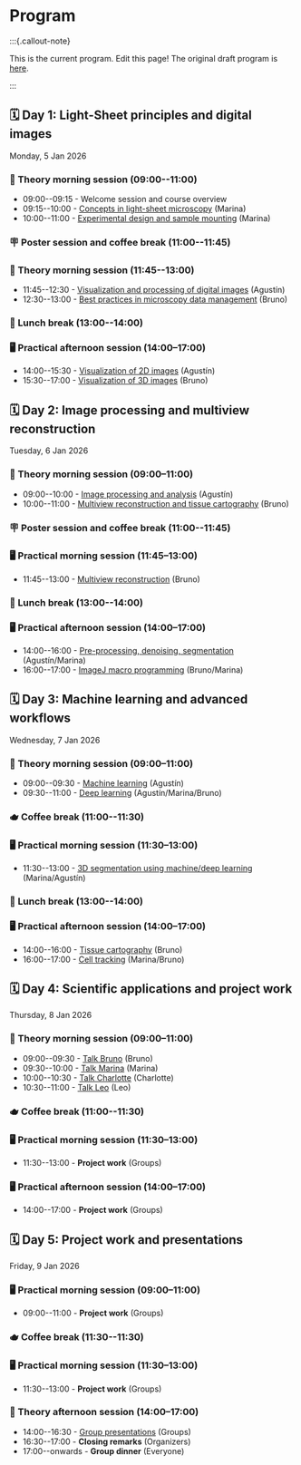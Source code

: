 # Program


:::{.callout-note}

This is the current program. Edit this page! The original draft program is [here](internal/draft_program.md).

:::


## 🗓️ Day 1: Light-Sheet principles and digital images

Monday, 5 Jan 2026

### 🧠 Theory morning session (09:00--11:00)

- 09:00--09:15 - Welcome session and course overview
- 09:15--10:00 - [Concepts in light-sheet microscopy](talks/talk_lightsheet_concepts.md) (Marina)
- 10:00--11:00 - [Experimental design and sample mounting](talks/talk_experimental_design.md) (Marina)

### 🪧 Poster session and coffee break (11:00--11:45)

### 🧠 Theory morning session (11:45--13:00)

- 11:45--12:30 - [Visualization and processing of digital images](talks/talk_digital_images.md) (Agustín)
- 12:30--13:00 - [Best practices in microscopy data management](talks/talk_data_management.md) (Bruno)

### 🥗 Lunch break (13:00--14:00)

### 🖥️ Practical afternoon session (14:00–17:00)

- 14:00--15:30 - [Visualization of 2D images](practicals/practical_2d_visualization.md) (Agustín)
- 15:30--17:00 - [Visualization of 3D images](practicals/practical_3d_visualization.md) (Bruno)

## 🗓️ Day 2: Image processing and multiview reconstruction

Tuesday, 6 Jan 2026

### 🧠 Theory morning session (09:00–11:00)

- 09:00--10:00 - [Image processing and analysis](talks/talk_image_processing.md) (Agustín)
- 10:00--11:00 - [Multiview reconstruction and tissue cartography](talks/talk_multiview_cartography.md) (Bruno)

### 🪧 Poster session and coffee break (11:00--11:45)

### 🖥️ Practical morning session (11:45–13:00)

<!--TODO: Proposal to have only multiview before lunch-->

- 11:45--13:00 - [Multiview reconstruction](practicals/practical_multiview_reconstruction.md) (Bruno)

### 🥗 Lunch break (13:00--14:00)

### 🖥️ Practical afternoon session (14:00–17:00)

<!--TODO: Proposal of image analysis the entire afternoon-->

- 14:00--16:00 - [Pre-processing, denoising, segmentation](practicals/practical_image_processing.md) (Agustín/Marina)
- 16:00--17:00 - [ImageJ macro programming](practicals/practical_imagej_macros.md) (Bruno/Marina)

## 🗓️ Day 3: Machine learning and advanced workflows

Wednesday, 7 Jan 2026

### 🧠 Theory morning session (09:00–11:00)

<!--TODO: Subdivide these talks into tools?-->

- 09:00--09:30 - [Machine learning](talks/talk_machine_learning.md) (Agustín)
- 09:30--11:00 - [Deep learning](talks/talk_deep_learning.md) (Agustín/Marina/Bruno)

### 🫖 Coffee break (11:00--11:30)

### 🖥️ Practical morning session (11:30–13:00)

- 11:30--13:00 - [3D segmentation using machine/deep learning](practicals/practical_3d_segmentation.md) (Marina/Agustín)

### 🥗 Lunch break (13:00--14:00)

### 🖥️ Practical afternoon session (14:00–17:00)

<!--TODO: Revise the slots-->

- 14:00--16:00 - [Tissue cartography](practicals/practical_tissue_cartography.md) (Bruno)
- 16:00--17:00 - [Cell tracking](practicals/practical_cell_tracking.md) (Marina/Bruno)

## 🗓️ Day 4: Scientific applications and project work

Thursday, 8 Jan 2026

### 🧠 Theory morning session (09:00–11:00)

- 09:00--09:30 - [Talk Bruno](talks/talk_bruno.md) (Bruno)
- 09:30--10:00 - [Talk Marina](talks/talk_marina.md) (Marina)
- 10:00--10:30 - [Talk Charlotte](talks/talk_charlotte.md) (Charlotte)
- 10:30--11:00 - [Talk Leo](talks/talk_leo.md) (Leo)

### 🫖 Coffee break (11:00--11:30)

### 🖥️ Practical morning session (11:30–13:00)

- 11:30--13:00 - **Project work** (Groups)

### 🖥️ Practical afternoon session (14:00–17:00)

- 14:00--17:00 - **Project work** (Groups)

## 🗓️ Day 5: Project work and presentations

Friday, 9 Jan 2026

### 🖥️ Practical morning session (09:00–11:00)

- 09:00--11:00 - **Project work** (Groups)

### 🫖 Coffee break (11:30--11:30)

### 🖥️ Practical morning session (11:30–13:00)

- 11:30--13:00 - **Project work** (Groups)

### 🧠 Theory afternoon session (14:00–17:00)

- 14:00--16:30 - [Group presentations](help.md#group-presentations) (Groups)
- 16:30--17:00 - **Closing remarks** (Organizers)
- 17:00--onwards - **Group dinner** (Everyone)


